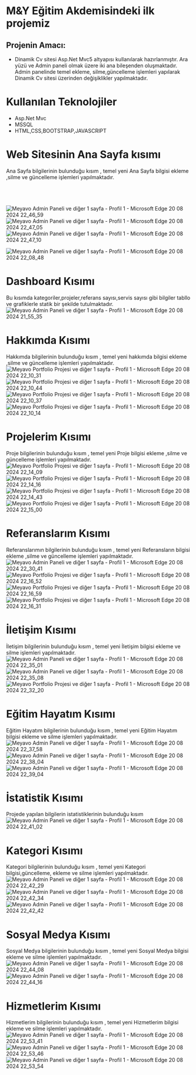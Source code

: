 # M&Y Eğitim Akdemisindeki ilk projemiz 
## Projenin Amacı: 
 * Dinamik Cv sitesi Asp.Net Mvc5 altyapısı kullanılarak hazırlanmıştır. Ara yüzü ve Admin paneli olmak üzere iki ana bileşenden oluşmaktadır. Admin panelinde temel ekleme, silme,güncelleme işlemleri yapılarak Dinamik Cv sitesi üzerinden değişiklikler yapılmaktadır.
    

 # Kullanılan Teknolojiler
 * Asp.Net Mvc
  * MSSQL
  * HTML,CSS,BOOTSTRAP,JAVASCRIPT


# Web Sitesinin Ana Sayfa kısımı
Ana Sayfa bilgilerinin bulunduğu kısım , temel yeni Ana Sayfa bilgisi ekleme ,silme ve güncelleme işlemleri yapılmaktadır.
<br><br><br><br><br>
![Meyavo Admin Paneli ve diğer 1 sayfa - Profil 1 - Microsoft​ Edge 20 08 2024 22_46_59](https://github.com/user-attachments/assets/a3ebd559-9505-4f15-9082-b83ef4ffdeb2)
![Meyavo Admin Paneli ve diğer 1 sayfa - Profil 1 - Microsoft​ Edge 20 08 2024 22_47_05](https://github.com/user-attachments/assets/ac9b928d-174b-488c-be3f-d1bd2b85af43)
![Meyavo Admin Paneli ve diğer 1 sayfa - Profil 1 - Microsoft​ Edge 20 08 2024 22_47_10](https://github.com/user-attachments/assets/f9b0c9e6-56fa-44ef-b685-9309bca00f67)

![Meyavo Admin Paneli ve diğer 1 sayfa - Profil 1 - Microsoft​ Edge 20 08 2024 22_08_48](https://github.com/user-attachments/assets/c02d6a51-c2d7-489c-9761-047f72a6b48f)

# Dashboard Kısımı
Bu kısımda kategoriler,projeler,referans sayısı,servis sayısı gibi bilgiler tabllo ve grafiklerle statik bir şekilde tutulmaktadır.
![Meyavo Admin Paneli ve diğer 1 sayfa - Profil 1 - Microsoft​ Edge 20 08 2024 21_55_35](https://github.com/user-attachments/assets/2157d822-9f40-485d-b724-65cf6a9795c2)

# Hakkımda Kısımı
Hakkımda bilgilerinin bulunduğu kısım , temel yeni hakkımda bilgisi ekleme ,silme ve güncelleme işlemleri yapılmaktadır.
![Meyavo Portfolio Projesi ve diğer 1 sayfa - Profil 1 - Microsoft​ Edge 20 08 2024 22_10_31](https://github.com/user-attachments/assets/cb5708f2-5e12-4eb4-a4ea-ba506021ff70)
![Meyavo Portfolio Projesi ve diğer 1 sayfa - Profil 1 - Microsoft​ Edge 20 08 2024 22_10_44](https://github.com/user-attachments/assets/d4139ca5-f955-4363-8746-812c583dd4a9)
![Meyavo Portfolio Projesi ve diğer 1 sayfa - Profil 1 - Microsoft​ Edge 20 08 2024 22_10_37](https://github.com/user-attachments/assets/a2dc234d-f51a-4ac8-9fa5-78c853c2e4b8)
![Meyavo Portfolio Projesi ve diğer 1 sayfa - Profil 1 - Microsoft​ Edge 20 08 2024 22_10_14](https://github.com/user-attachments/assets/b4a02f52-e104-41f8-89aa-66505f24b977)

# Projelerim Kısımı
Proje bilgilerinin bulunduğu kısım , temel yeni Proje bilgisi ekleme ,silme ve güncelleme işlemleri yapılmaktadır.
![Meyavo Portfolio Projesi ve diğer 1 sayfa - Profil 1 - Microsoft​ Edge 20 08 2024 22_14_09](https://github.com/user-attachments/assets/03de6d9e-c83d-4bf9-ac5b-b7912c799e12)
![Meyavo Portfolio Projesi ve diğer 1 sayfa - Profil 1 - Microsoft​ Edge 20 08 2024 22_14_16](https://github.com/user-attachments/assets/72bf96f1-3ded-4990-819b-bb59ce0c0fde)
![Meyavo Portfolio Projesi ve diğer 1 sayfa - Profil 1 - Microsoft​ Edge 20 08 2024 22_14_43](https://github.com/user-attachments/assets/c7dcf7f6-7618-430e-a6c2-358b8b79ceed)
![Meyavo Portfolio Projesi ve diğer 1 sayfa - Profil 1 - Microsoft​ Edge 20 08 2024 22_15_00](https://github.com/user-attachments/assets/e35e6afa-d29f-4b02-b3f1-5879640c6c04)

# Referanslarım Kısımı
Referanslarımın bilgilerinin bulunduğu kısım , temel yeni Referansların bilgisi ekleme ,silme ve güncelleme işlemleri yapılmaktadır.
![Meyavo Admin Paneli ve diğer 1 sayfa - Profil 1 - Microsoft​ Edge 20 08 2024 22_30_41](https://github.com/user-attachments/assets/0ec2cec2-8a58-4dc9-b685-7330dfef581a)
![Meyavo Portfolio Projesi ve diğer 1 sayfa - Profil 1 - Microsoft​ Edge 20 08 2024 22_16_52](https://github.com/user-attachments/assets/d26aff7b-9f16-4c9c-982f-2cf186483c25)
![Meyavo Portfolio Projesi ve diğer 1 sayfa - Profil 1 - Microsoft​ Edge 20 08 2024 22_16_59](https://github.com/user-attachments/assets/0dc14856-a3ac-44a7-8965-c3e70640ab09)
![Meyavo Portfolio Projesi ve diğer 1 sayfa - Profil 1 - Microsoft​ Edge 20 08 2024 22_16_31](https://github.com/user-attachments/assets/dc261f8f-674c-48b3-a569-b6298e7866bc) 

# İletişim Kısımı
İletişim bilgilerinin bulunduğu kısım , temel yeni İletişim bilgisi ekleme ve silme   işlemleri yapılmaktadır.
![Meyavo Admin Paneli ve diğer 1 sayfa - Profil 1 - Microsoft​ Edge 20 08 2024 22_35_01](https://github.com/user-attachments/assets/e8b36033-70ad-4b8e-8d0d-aca0cffa6ee6)
![Meyavo Admin Paneli ve diğer 1 sayfa - Profil 1 - Microsoft​ Edge 20 08 2024 22_35_08](https://github.com/user-attachments/assets/94021bc4-c9af-4f51-befc-57d07e82b788)
![Meyavo Portfolio Projesi ve diğer 1 sayfa - Profil 1 - Microsoft​ Edge 20 08 2024 22_32_20](https://github.com/user-attachments/assets/21658d18-79b6-43e3-8d03-e3d05a3eefde)

# Eğitim Hayatım Kısımı
 Eğitim Hayatım bilgilerinin bulunduğu kısım , temel yeni  Eğitim Hayatım bilgisi ekleme ve silme   işlemleri yapılmaktadır.
 ![Meyavo Admin Paneli ve diğer 1 sayfa - Profil 1 - Microsoft​ Edge 20 08 2024 22_37_58](https://github.com/user-attachments/assets/e50e87e0-4297-4e1d-b2a4-21e11c22ec03)
![Meyavo Admin Paneli ve diğer 1 sayfa - Profil 1 - Microsoft​ Edge 20 08 2024 22_38_04](https://github.com/user-attachments/assets/5b351b67-cf59-4805-b3bb-3c6e6ce02456)
![Meyavo Admin Paneli ve diğer 1 sayfa - Profil 1 - Microsoft​ Edge 20 08 2024 22_39_04](https://github.com/user-attachments/assets/8344bc31-c228-43b6-a50f-182f5abb1f3d)

# İstatistik Kısımı
Projede yapılan bilgilerin istatistiklerinin bulunduğu kısım
![Meyavo Admin Paneli ve diğer 1 sayfa - Profil 1 - Microsoft​ Edge 20 08 2024 22_41_02](https://github.com/user-attachments/assets/0ae7653a-d568-4cc0-8625-f570e58abc46)


# Kategori Kısımı
 Kategori bilgilerinin bulunduğu kısım , temel yeni  Kategori bilgisi,güncelleme, ekleme ve silme   işlemleri yapılmaktadır.
 ![Meyavo Admin Paneli ve diğer 1 sayfa - Profil 1 - Microsoft​ Edge 20 08 2024 22_42_29](https://github.com/user-attachments/assets/71093768-cd88-4975-88bb-efdab2e1ef64)
![Meyavo Admin Paneli ve diğer 1 sayfa - Profil 1 - Microsoft​ Edge 20 08 2024 22_42_34](https://github.com/user-attachments/assets/2627759c-fbca-4a4e-9bb3-1087bdaf4713)
![Meyavo Admin Paneli ve diğer 1 sayfa - Profil 1 - Microsoft​ Edge 20 08 2024 22_42_42](https://github.com/user-attachments/assets/eee21bfb-19bc-40fb-bd00-f31471cc7ab2)


# Sosyal Medya Kısımı
 Sosyal Medya bilgilerinin bulunduğu kısım , temel yeni  Sosyal Medya bilgisi ekleme ve silme   işlemleri yapılmaktadır.
![Meyavo Admin Paneli ve diğer 1 sayfa - Profil 1 - Microsoft​ Edge 20 08 2024 22_44_08](https://github.com/user-attachments/assets/e338c597-9348-4bf1-bbd0-b68d644b36b5)
![Meyavo Admin Paneli ve diğer 1 sayfa - Profil 1 - Microsoft​ Edge 20 08 2024 22_44_16](https://github.com/user-attachments/assets/b20b2188-f5b0-4507-be67-a9f350b78d83)

# Hizmetlerim Kısımı
 Hizmetlerim bilgilerinin bulunduğu kısım , temel yeni  Hizmetlerim bilgisi ekleme ve silme   işlemleri yapılmaktadır.
 ![Meyavo Admin Paneli ve diğer 1 sayfa - Profil 1 - Microsoft​ Edge 20 08 2024 22_53_41](https://github.com/user-attachments/assets/de9c9095-cd98-4677-a9c1-e8c94901716a)
![Meyavo Admin Paneli ve diğer 1 sayfa - Profil 1 - Microsoft​ Edge 20 08 2024 22_53_46](https://github.com/user-attachments/assets/72233724-f29d-46bf-a9c4-16fb6eaa8bbf)
![Meyavo Admin Paneli ve diğer 1 sayfa - Profil 1 - Microsoft​ Edge 20 08 2024 22_53_54](https://github.com/user-attachments/assets/43ead63b-1fe1-401d-b543-e25c697ca02d)











